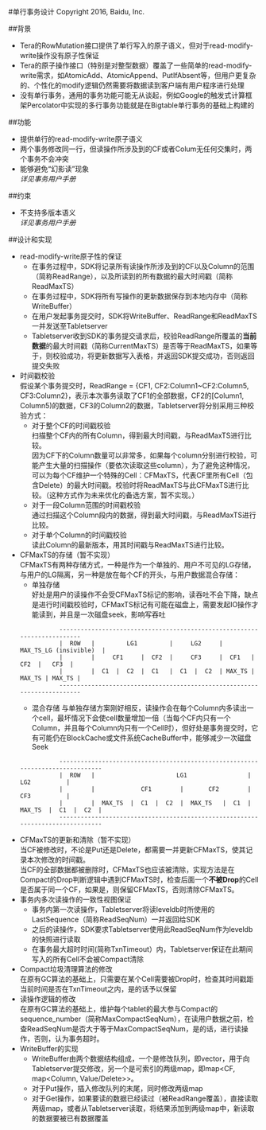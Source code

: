 #单行事务设计
Copyright 2016, Baidu, Inc.

##背景
* Tera的RowMutation接口提供了单行写入的原子语义，但对于read-modify-write操作没有原子性保证
* Tera的原子操作接口（特别是对整型数据）覆盖了一些简单的read-modify-write需求，如AtomicAdd、AtomicAppend、PutIfAbsent等，但用户更复杂的、个性化的modify逻辑仍然需要将数据读到客户端有用户程序进行处理
* 没有单行事务，通用的事务功能可能无从谈起，例如Google的触发式计算框架Percolator中实现的多行事务功能就是在Bigtable单行事务的基础上构建的

##功能
* 提供单行的read-modify-write原子语义
* 两个事务修改同一行，但读操作所涉及到的CF或者Colum无任何交集时，两个事务不会冲突
* 能够避免“幻影读”现象  
  *详见事务用户手册*

##约束
* 不支持多版本语义  
  *详见事务用户手册*

##设计和实现
* read-modify-write原子性的保证  
  * 在事务过程中，SDK将记录所有读操作所涉及到的CF以及Column的范围（简称ReadRange），以及所读到的所有数据的最大时间戳（简称ReadMaxTS）
  * 在事务过程中，SDK将所有写操作的更新数据保存到本地内存中（简称WriteBuffer）
  * 在用户发起事务提交时，SDK将WriteBuffer、ReadRange和ReadMaxTS一并发送至Tabletserver
  * Tabletserver收到SDK的事务提交请求后，校验ReadRange所覆盖的**当前数据**的最大时间戳（简称CurrentMaxTS）是否等于ReadMaxTS，如果等于，则校验成功，将更新数据写入表格，并返回SDK提交成功，否则返回提交失败
* 时间戳校验  
  假设某个事务提交时，ReadRange = {CF1, CF2:Column1~CF2:Column5, CF3:Column2}，表示本次事务读取了CF1的全部数据，CF2的[Column1, Column5)的数据，CF3的Column2的数据，Tabletserver将分别采用三种校验方式：
  * 对于整个CF的时间戳校验  
  扫描整个CF内的所有Column，得到最大时间戳，与ReadMaxTS进行比较。  
  因为CF下的Column数量可以非常多，如果每个column分别进行校验，可能产生大量的扫描操作（要依次读取这些column），为了避免这种情况，可以为每个CF维护一个特殊的Cell：CFMaxTS，代表CF里所有Cell（包含Delete）的最大时间戳。校验时将ReadMaxTS与此CFMaxTS进行比较。（这种方式作为未来优化的备选方案，暂不实现。）
  * 对于一段Column范围的时间戳校验  
  通过扫描这个Column段内的数据，得到最大时间戳，与ReadMaxTS进行比较。
  * 对于单个Column的时间戳校验  
  读此Column的最新版本，用其时间戳与ReadMaxTS进行比较。
* CFMaxTS的存储（暂不实现）  
  CFMaxTS有两种存储方式，一种是作为一个单独的、用户不可见的LG存储，与用户的LG隔离，另一种是放在每个CF的开头，与用户数据混合存储：
  * 单独存储  
  好处是用户的读操作不会受CFMaxTS标记的影响，读吞吐不会下降，缺点是进行时间戳校验时，CFMaxTS标记有可能在磁盘上，需要发起IO操作才能读到，并且是一次磁盘seek，影响写吞吐
  ```
             -------------------------------------------------------------------------
             |  ROW   |         LG1         |     LG2     |   MAX_TS_LG (insivible)  |
             |        |     CF1     |  CF2  |     CF3     |  CF1   |   CF2  |   CF3  |
             |        |  C1  |  C2  |  C1   |  C1  |  C2  | MAX_TS | MAX_TS | MAX_TS |
             -------------------------------------------------------------------------
  ```
  * 混合存储
  与单独存储方案刚好相反，读操作会在每个Column内多读出一个cell，最坏情况下会使cell数量增加一倍（当每个CF内只有一个Column，并且每个Column内只有一个Cell时），但好处是事务提交时，它有可能仍在BlockCache或文件系统CacheBuffer中，能够减少一次磁盘Seek
  ```
             -------------------------------------------------------------------------------
             |  ROW   |                       LG1                 |           LG2          |
             |        |             CF1        |       CF2        |           CF3          |
             |        |  MAX_TS  |  C1  |  C2  |  MAX_TS   |  C1  |  MAX_TS  |  C1  |  C2  |
             -------------------------------------------------------------------------------
  ```
* CFMaxTS的更新和清除（暂不实现）  
  当CF被修改时，不论是Put还是Delete，都需要一并更新CFMaxTS，使其记录本次修改的时间戳。  
  当CF的全部数据都被删除时，CFMaxTS也应该被清除，实现方法是在Compact的Drop判断逻辑中遇到CFMaxTS时，检查后面一个**不被Drop**的Cell是否属于同一个CF，如果是，则保留CFMaxTS，否则清除CFMaxTS。
* 事务内多次读操作的一致性视图保证  
  * 事务内第一次读操作，Tabletserver将读leveldb时所使用的LastSequence（简称ReadSeqNum）一并返回给SDK
  * 之后的读操作，SDK要求Tabletserver使用此ReadSeqNum作为leveldb的快照进行读取
  * 在事务最大超时时间(简称TxnTimeout）内，Tabletserver保证在此期间写入的所有Cell不会被Compact清除
* Compact垃圾清理算法的修改  
  在原有GC算法的基础上，只需要在某个Cell需要被Drop时，检查其时间戳距当前时间是否在TxnTimeout之内，是的话予以保留
* 读操作逻辑的修改  
  在原有GC算法的基础上，维护每个tablet的最大参与Compact的sequence_number（简称MaxCompactSeqNum），在读用户数据之前，检查ReadSeqNum是否大于等于MaxCompactSeqNum，是的话，进行读操作，否则，认为事务超时。
* WriteBuffer的实现
  * WriteBuffer由两个数据结构组成，一个是修改队列，即vector<Mutation>，用于向Tabletserver提交修改，另一个是可索引的两级map，即map<CF, map<Column, Value/Delete>>。  
  * 对于Put操作，插入修改队列的末尾，同时修改两级map
  * 对于Get操作，如果要读的数据已经读过（被ReadRange覆盖），直接读取两级map，或者从Tabletserver读取，将结果添加到两级map中，新读取的数据要被已有数据覆盖
  
